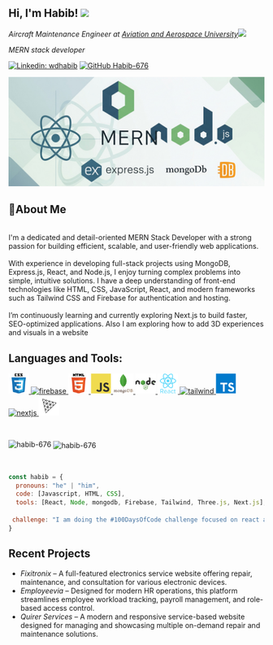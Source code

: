 <h2> Hi, I'm Habib! <img src="https://media.giphy.com/media/mGcNjsfWAjY5AEZNw6/giphy.gif" width="50"></h2>
<!-- <img align='right' src="https://media4.giphy.com/media/v1.Y2lkPTc5MGI3NjExNmV4ejNhOTY2bG5hdnZ4MmkxOTdiejQxMjk5ZzhjNTNvZXVuNjRmdSZlcD12MV9pbnRlcm5hbF9naWZfYnlfaWQmY3Q9cw/z9vxfIMzxbTaGwBkc5/giphy.gif" width="230"> -->
<p><em>Aircraft Maintenance Engineer at <a href="https://aaub.edu.bd/">Aviation and Aerospace University</a><img src="https://media.giphy.com/media/fYSnHlufseco8Fh93Z/giphy.gif" width="30"></p> </em> 
<p><em> MERN stack developer</p></em>

[![Linkedin: wdhabib](https://img.shields.io/badge/-wdhabib-blue?style=flat-square&logo=Linkedin&logoColor=white&link=https://www.linkedin.com/in/wdhabib/)](https://www.linkedin.com/in/wdhabib/)
[![GitHub Habib-676](https://img.shields.io/github/followers/habib-676?label=follow&style=social)](https://github.com/habib-676)

<img src="https://github.com/habib-676/habib-676/blob/main/cover.jpg"></img></br>

<h2> 💫About Me</h2>
<br/>I'm a dedicated and detail-oriented MERN Stack Developer with a strong passion for building efficient, scalable, and user-friendly web applications.<br><br>With experience in developing full-stack projects using MongoDB, Express.js, React, and Node.js, I enjoy turning complex problems into simple, intuitive solutions. I have a deep understanding of front-end technologies like HTML, CSS, JavaScript, React, and modern frameworks such as Tailwind CSS and Firebase for authentication and hosting.<br><br>I’m continuously learning and currently exploring Next.js to build faster, SEO-optimized applications. Also I am exploring how to add 3D experiences and visuals in a website<br>

<h2 align="left">Languages and Tools:</h2>
<p align="left"> <a href="https://www.w3schools.com/css/" target="_blank" rel="noreferrer"> <img src="https://raw.githubusercontent.com/devicons/devicon/master/icons/css3/css3-original-wordmark.svg" alt="css3" width="40" height="40"/> </a> <a href="https://firebase.google.com/" target="_blank" rel="noreferrer"> <img src="https://www.vectorlogo.zone/logos/firebase/firebase-icon.svg" alt="firebase" width="40" height="40"/> </a> <a href="https://www.w3.org/html/" target="_blank" rel="noreferrer"> <img src="https://raw.githubusercontent.com/devicons/devicon/master/icons/html5/html5-original-wordmark.svg" alt="html5" width="40" height="40"/> </a> <a href="https://developer.mozilla.org/en-US/docs/Web/JavaScript" target="_blank" rel="noreferrer"> <img src="https://raw.githubusercontent.com/devicons/devicon/master/icons/javascript/javascript-original.svg" alt="javascript" width="40" height="40"/> </a> <a href="https://www.mongodb.com/" target="_blank" rel="noreferrer"> <img src="https://raw.githubusercontent.com/devicons/devicon/master/icons/mongodb/mongodb-original-wordmark.svg" alt="mongodb" width="40" height="40"/> </a> <a href="https://nodejs.org" target="_blank" rel="noreferrer"> <img src="https://raw.githubusercontent.com/devicons/devicon/master/icons/nodejs/nodejs-original-wordmark.svg" alt="nodejs" width="40" height="40"/> </a> <a href="https://reactjs.org/" target="_blank" rel="noreferrer"> <img src="https://raw.githubusercontent.com/devicons/devicon/master/icons/react/react-original-wordmark.svg" alt="react" width="40" height="40"/> </a> <a href="https://tailwindcss.com/" target="_blank" rel="noreferrer"> <img src="https://www.vectorlogo.zone/logos/tailwindcss/tailwindcss-icon.svg" alt="tailwind" width="40" height="40"/> </a> <a href="https://www.typescriptlang.org/" target="_blank" rel="noreferrer"> <img src="https://raw.githubusercontent.com/devicons/devicon/master/icons/typescript/typescript-original.svg" alt="typescript" width="40" height="40"/> </a> <a href="https://nextjs.org/" target="_blank" rel="noreferrer"> 
    <img src="https://cdn.jsdelivr.net/gh/devicons/devicon/icons/nextjs/nextjs-original.svg" alt="nextjs" width="40" height="40"/> 
  </a>
  <!-- Three.js -->
<a href="https://threejs.org/" target="_blank" rel="noreferrer">
  <img src="https://raw.githubusercontent.com/tandpfun/skill-icons/main/icons/ThreeJS-Light.svg" alt="threejs" width="40" height="40"/>
</a>
  </p>
</br>
<p><img align="left" src="https://github-readme-stats.vercel.app/api/top-langs?username=habib-676&show_icons=true&locale=en&layout=compact" alt="habib-676" /></p>

<p>&nbsp;<img align="center" src="https://github-readme-stats.vercel.app/api?username=habib-676&show_icons=true&locale=en" alt="habib-676" /></p></br>

```javascript
const habib = {
  pronouns: "he" | "him",
  code: [Javascript, HTML, CSS],
  tools: [React, Node, mongodb, Firebase, Tailwind, Three.js, Next.js],
 
 challenge: "I am doing the #100DaysOfCode challenge focused on react and javascript"
}
```

## Recent Projects

- *Fixitronix* – A full-featured electronics service website offering repair, maintenance, and consultation for various electronic devices.
- *Employeevia* – Designed for modern HR operations, this platform streamlines employee workload tracking, payroll management, and role-based access control.
- *Quirer Services* – A modern and responsive service-based website designed for managing and showcasing multiple on-demand repair and maintenance solutions.

